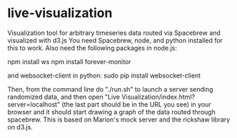 live-visualization
==================

Visualization tool for arbitrary timeseries data routed via Spacebrew and visualized with d3.js
You need Spacebrew, node, and python installed for this to work. Also need the following packages in node.js: 

npm install ws
npm install forever-monitor

and websocket-client in python: 
sudo pip install websocket-client

Then, from the command line do "./run.sh" to launch a server sending randomized data, and then open "Live Visualization/index.html?server=localhost" (the last part should be in the URL you see) in your browser and it should start drawing a graph of the data routed through spacebrew. This is based on Marion's mock server and the rickshaw library on d3.js.

